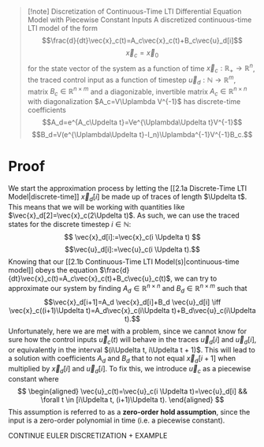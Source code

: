 >[!note] Discretization of Continuous-Time LTI Differential Equation Model with Piecewise Constant Inputs
>A discretized continuous-time LTI model of the form
>$$\frac{d}{dt}\vec{x}_c(t)=A_c\vec{x}_c(t)+B_c\vec{u}_d[i]$$
>$$\vec{x}_c=\vec{x}_0$$
>for the state vector of the system as a function of time $\vec{x}_c: \mathbb{R}_+ \to \mathbb{R}^n$, the traced control input as a function of timestep $\vec{u}_d: \mathbb{N} \to \mathbb{R}^m$, matrix $B_c \in \mathbb{R}^{n \times m}$ and a diagonizable, invertible matrix $A_c \in \mathbb{R}^{n \times n}$ with diagonalization $A_c=V\Uplambda V^{-1}$ has discrete-time coefficients
>$$A_d=e^{A_c\Updelta t}=Ve^{\Uplambda\Updelta t}V^{-1}$$
>$$B_d=V(e^{\Uplambda\Updelta t}-I_n)\Uplambda^{-1}V^{-1}B_c.$$

# Proof
We start the approximation process by letting the [[2.1a Discrete-Time LTI Model|discrete-time]] $\vec{x}_d[i]$ be made up of traces of length $\Updelta t$. This means that we will be working with quantities like $\vec{x}_d[2]=\vec{x}_c(2\Updelta t)$. As such, we can use the traced states for the discrete timestep $i \in \mathbb{N}$:
$$
\vec{x}_d[i]:=\vec{x}_c(i \Updelta t)
$$
$$\vec{u}_d[i]:=\vec{u}_c(i \Updelta t).$$
Knowing that our [[2.1b Continuous-Time LTI Model(s)|continuous-time model]] obeys the equation $\frac{d}{dt}\vec{x}_c(t)=A_c\vec{x}_c(t)+B_c\vec{u}_c(t)$, we can try to approximate our system by finding $A_d \in \mathbb{R}^{n \times n}$ and $B_d \in \mathbb{R}^{n \times m}$ such that
$$\vec{x}_d[i+1]=A_d \vec{x}_d[i]+B_d \vec{u}_d[i] \iff \vec{x}_c((i+1)\Updelta t)=A_d\vec{x}_c(i\Updelta t)+B_d\vec{u}_c(i\Updelta t).$$
Unfortunately, here we are met with a problem, since we cannot know for sure how the control inputs $\vec{u}_c(t)$ will behave in the traces $\vec{u}_d[i]$ and $\vec{u}_d[i]$, or equivalently in the interval $(i\Updelta t, i\Updelta t + 1)$. This will lead to a solution with coefficients $A_d$ and $B_d$ that to not equal $\vec{x}_d[i+1]$ when multiplied by $\vec{x}_d[i]$ and $\vec{u}_d[i]$. To fix this, we introduce $\vec{u}_c$ as a piecewise constant where
$$
\begin{aligned}
\vec{u}_c(t)=\vec{u}_c(i \Updelta t)=\vec{u}_d[i] && \forall t \in [i\Updelta t, (i+1)\Updelta t).
\end{aligned}
$$
This assumption is referred to as a **zero-order hold assumption**, since the input is a zero-order polynomial in time (i.e. a piecewise constant).

CONTINUE EULER DISCRETIZATION + EXAMPLE